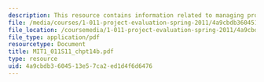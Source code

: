 ```yaml
---
description: This resource contains information related to managing projects and programs.
file: /media/courses/1-011-project-evaluation-spring-2011/4a9cbdb3604513e57ca2ed1d4f6d6476_MIT1_011S11_chpt14b.pdf
file_location: /coursemedia/1-011-project-evaluation-spring-2011/4a9cbdb3604513e57ca2ed1d4f6d6476_MIT1_011S11_chpt14b.pdf
file_type: application/pdf
resourcetype: Document
title: MIT1_011S11_chpt14b.pdf
type: resource
uid: 4a9cbdb3-6045-13e5-7ca2-ed1d4f6d6476
---
```

